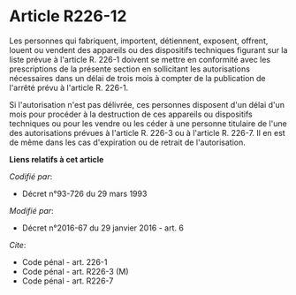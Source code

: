 # Article R226-12

Les personnes qui fabriquent, importent, détiennent, exposent, offrent, louent ou vendent des appareils ou des dispositifs
techniques figurant sur la liste prévue à l'article R. 226-1 doivent se mettre en conformité avec les prescriptions de la
présente section en sollicitant les autorisations nécessaires dans un délai de trois mois à compter de la publication de
l'arrêté prévu à l'article R. 226-1. 

Si l'autorisation n'est pas délivrée, ces personnes disposent d'un délai d'un mois pour procéder à la destruction de ces
appareils ou dispositifs techniques ou pour les vendre ou les céder à une personne titulaire de l'une des autorisations
prévues à l'article R. 226-3 ou à l'article R. 226-7. Il en est de même dans les cas d'expiration ou de retrait de
l'autorisation.

**Liens relatifs à cet article**

_Codifié par_:

  - Décret n°93-726 du 29 mars 1993

_Modifié par_:

  - Décret n°2016-67 du 29 janvier 2016 - art. 6

_Cite_:

  - Code pénal - art. 226-1
  - Code pénal - art. R226-3 (M)
  - Code pénal - art. R226-7
